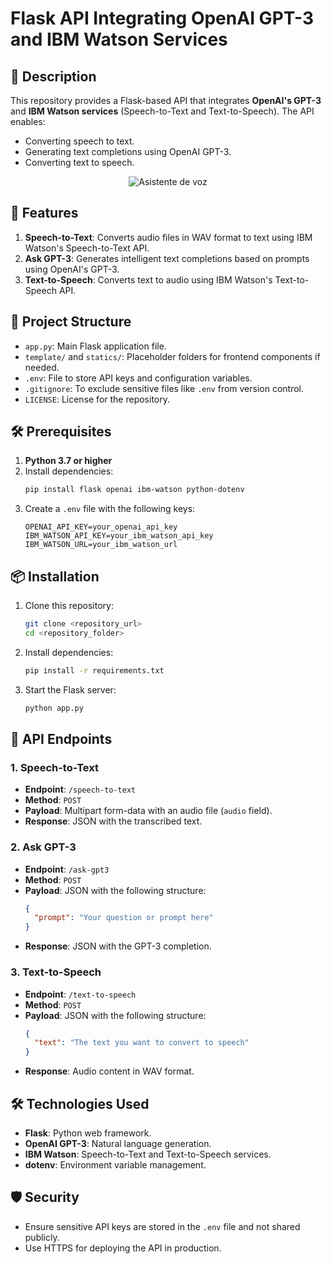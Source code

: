 # Flask API Integrating OpenAI GPT-3 and IBM Watson Services

## 📌 Description
This repository provides a Flask-based API that integrates **OpenAI's GPT-3** and **IBM Watson services** (Speech-to-Text and Text-to-Speech). The API enables:
- Converting speech to text.
- Generating text completions using OpenAI GPT-3.
- Converting text to speech.

<p align="center">
  <img src="./Flask-API-Integrating-OpenAI-GPT-3-and-IBM-Watson-Services.jpg - RMS Titanic Dataset.jpg" alt="Asistente de voz">
</p> 

## 🚀 Features
1. **Speech-to-Text**: Converts audio files in WAV format to text using IBM Watson's Speech-to-Text API.
2. **Ask GPT-3**: Generates intelligent text completions based on prompts using OpenAI's GPT-3.
3. **Text-to-Speech**: Converts text to audio using IBM Watson's Text-to-Speech API.

## 📂 Project Structure
- `app.py`: Main Flask application file.
- `template/` and `statics/`: Placeholder folders for frontend components if needed.
- `.env`: File to store API keys and configuration variables.
- `.gitignore`: To exclude sensitive files like `.env` from version control.
- `LICENSE`: License for the repository.

## 🛠 Prerequisites
1. **Python 3.7 or higher**
2. Install dependencies:
   ```bash
   pip install flask openai ibm-watson python-dotenv
   ```
3. Create a `.env` file with the following keys:
   ```env
   OPENAI_API_KEY=your_openai_api_key
   IBM_WATSON_API_KEY=your_ibm_watson_api_key
   IBM_WATSON_URL=your_ibm_watson_url
   ```

## 📦 Installation
1. Clone this repository:
   ```bash
   git clone <repository_url>
   cd <repository_folder>
   ```
2. Install dependencies:
   ```bash
   pip install -r requirements.txt
   ```
3. Start the Flask server:
   ```bash
   python app.py
   ```

## 📑 API Endpoints

### 1. Speech-to-Text
- **Endpoint**: `/speech-to-text`
- **Method**: `POST`
- **Payload**: Multipart form-data with an audio file (`audio` field).
- **Response**: JSON with the transcribed text.

### 2. Ask GPT-3
- **Endpoint**: `/ask-gpt3`
- **Method**: `POST`
- **Payload**: JSON with the following structure:
  ```json
  {
    "prompt": "Your question or prompt here"
  }
  ```
- **Response**: JSON with the GPT-3 completion.

### 3. Text-to-Speech
- **Endpoint**: `/text-to-speech`
- **Method**: `POST`
- **Payload**: JSON with the following structure:
  ```json
  {
    "text": "The text you want to convert to speech"
  }
  ```
- **Response**: Audio content in WAV format.

## 🛠 Technologies Used
- **Flask**: Python web framework.
- **OpenAI GPT-3**: Natural language generation.
- **IBM Watson**: Speech-to-Text and Text-to-Speech services.
- **dotenv**: Environment variable management.

## 🛡 Security
- Ensure sensitive API keys are stored in the `.env` file and not shared publicly.
- Use HTTPS for deploying the API in production.



